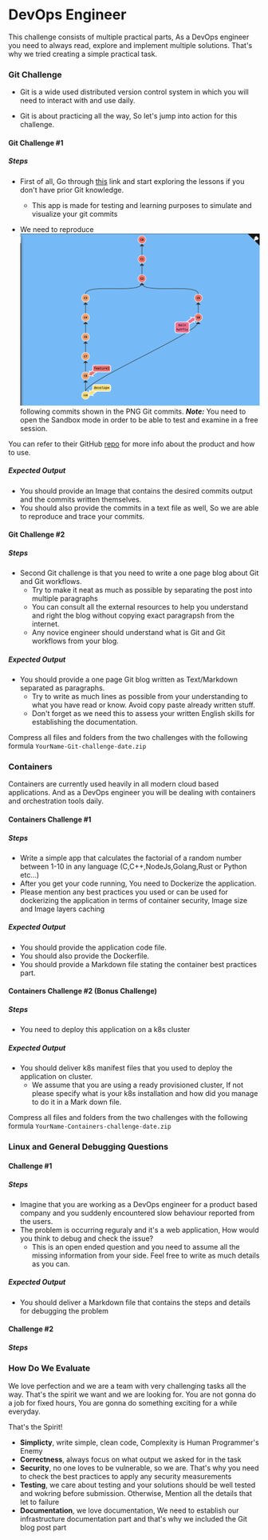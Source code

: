 DevOps Engineer 
=========================================

This challenge consists of multiple practical parts, As a DevOps engineer you need to always read, explore and implement multiple solutions. That's why we tried creating a simple practical task. 


### Git Challenge

* Git is a wide used distributed version control system in which you will need to interact with and use daily. 

* Git is about practicing all the way, So let's jump into action for this challenge. 



#### Git Challenge #1

##### Steps

* First of all, Go through [this](https://learngitbranching.js.org/?NODEMO) link and start exploring the lessons if you don't have prior Git knowledge. 
	* This app is made for testing and learning purposes to simulate and visualize your git commits

* We need to reproduce ![the](gitbranching.png) following commits shown in the PNG  Git commits. 
***Note:*** You need to open the Sandbox mode in order to be able to test and examine in a free session. 

You can refer to their GitHub [repo](https://github.com/pcottle/learnGitBranching) for more info about the product and how to use.  

##### Expected Output
  * You should provide an Image that contains the desired commits output and the commits written themselves. 
  * You should also provide the commits in a text file as well, So we are able to reproduce and trace your commits.

#### Git Challenge #2

##### Steps

* Second Git challenge is that you need to write a one page blog about Git and Git workflows. 
  * Try to make it neat as much as possible by separating the post into multiple paragraphs
  * You can consult all the external resources to help you understand and right the blog without copying exact paragrapsh from the internet. 
  * Any novice engineer should understand what is Git and Git workflows from your blog.


##### Expected Output
* You should provide a one page Git blog written as Text/Markdown separated as paragraphs.
  * Try to write as much lines as possible from your understanding to what you have read or know. Avoid copy paste already written stuff. 
  * Don't forget as we need this to assess your written English skills for establishing the documentation.


Compress all files and folders from the two challenges with the following formula ```YourName-Git-challenge-date.zip```

### Containers

Containers are currently used heavily in all modern cloud based applications. And as a DevOps engineer you will be dealing with containers and orchestration tools daily.

#### Containers Challenge #1

##### Steps

* Write a simple app that calculates the factorial of a random number between 1-10 in any language (C,C++,NodeJs,Golang,Rust or Python etc...)
* After you get your code running, You need to Dockerize the application. 
* Please mention any best practices you used or can be used for dockerizing the application in terms of container security, Image size and Image layers caching

##### Expected Output

* You should provide the application code file.
* You should also provide the Dockerfile.
* You should provide a Markdown file stating the container best practices part.

#### Containers Challenge #2 (Bonus Challenge)

##### Steps
* You need to deploy this application on a k8s cluster

##### Expected Output

* You should deliver k8s manifest files that you used to deploy the application on cluster. 
  * We assume that you are using a ready provisioned cluster, If not please specify what is your k8s installation and how did you manage to do it in a Mark down file. 


Compress all files and folders from the two challenges with the following formula ```YourName-Containers-challenge-date.zip```



### Linux and General Debugging Questions

#### Challenge #1 

##### Steps
* Imagine that you are working as a DevOps engineer for a product based company and you suddenly encountered slow behaviour reported from the users. 
* The problem is occurring reguraly and it's a web application, How would you think to debug and check the issue? 
  * This is an open ended question and you need to assume all the missing information from your side. Feel free to write as much details as you can. 

##### Expected Output
* You should deliver a Markdown file that contains the steps and details for debugging the problem


#### Challenge #2

##### Steps

### How Do We Evaluate

We love perfection and we are a team with very challenging tasks all the way. That's the spirit we want and we are looking for. 
You are not gonna do a job for fixed hours, You are gonna do something exciting for a while everyday.

That's the Spirit! 

- **Simplicty**, write simple, clean code, Complexity is Human Programmer's Enemy
- **Correctness**, always focus on what output we asked for in the task
- **Security**, no one loves to be vulnerable, so we are. That's why you need to check the best practices to apply any security measurements
- **Testing**, we care about testing and your solutions should be well tested and wokring before submission. Otherwise, Mention all the details that let to failure
- **Documentation**, we love documentation, We need to establish our infrastructure documentation part and that's why we included the Git blog post part
